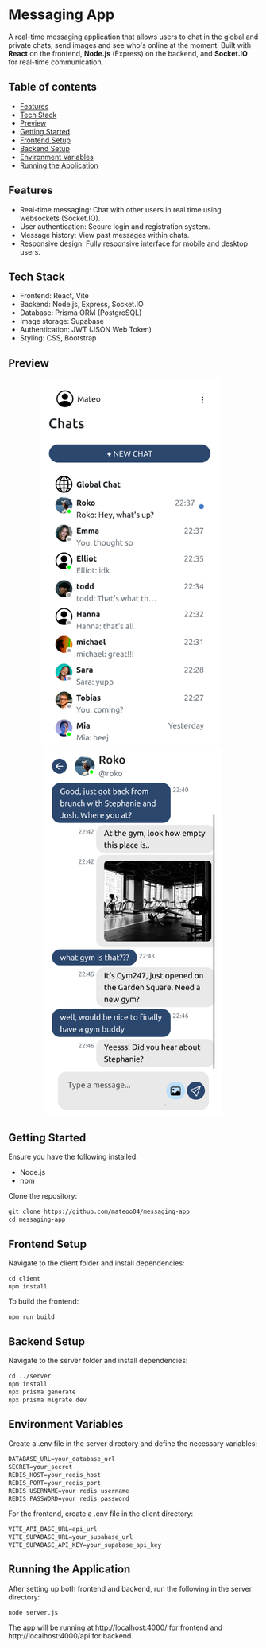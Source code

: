 # Messaging App

A real-time messaging application that allows users to chat in the global and private chats, send images and see who's online at the moment. Built with <b>React</b> on the frontend, <b>Node.js</b> (Express) on the backend, and <b>Socket.IO</b> for real-time communication.

## Table of contents

- [Features](#features)
- [Tech Stack](#tech-stack)
- [Preview](#preview)
- [Getting Started](#getting-started)
- [Frontend Setup](#frontend-setup)
- [Backend Setup](#backend-setup)
- [Environment Variables](#environment-variables)
- [Running the Application](#running-the-application)

## Features

- Real-time messaging: Chat with other users in real time using websockets (Socket.IO).
- User authentication: Secure login and registration system.
- Message history: View past messages within chats.
- Responsive design: Fully responsive interface for mobile and desktop users.

## Tech Stack

- Frontend: React, Vite
- Backend: Node.js, Express, Socket.IO
- Database: Prisma ORM (PostgreSQL)
- Image storage: Supabase
- Authentication: JWT (JSON Web Token)
- Styling: CSS, Bootstrap

## Preview

<p align="center">
<kbd><img src="./screenshots/menu.png" width="360" style="margin-right: 14px;"></kbd>
<kbd><img src="./screenshots/chat.png" width="360"></kbd>
</p>

## Getting Started

Ensure you have the following installed:

- Node.js
- npm

Clone the repository:

```
git clone https://github.com/mateoo04/messaging-app
cd messaging-app
```

## Frontend Setup

Navigate to the client folder and install dependencies:

```
cd client
npm install
```

To build the frontend:

```
npm run build
```

## Backend Setup

Navigate to the server folder and install dependencies:

```
cd ../server
npm install
npx prisma generate
npx prisma migrate dev
```

## Environment Variables

Create a .env file in the server directory and define the necessary variables:

```
DATABASE_URL=your_database_url
SECRET=your_secret
REDIS_HOST=your_redis_host
REDIS_PORT=your_redis_port
REDIS_USERNAME=your_redis_username
REDIS_PASSWORD=your_redis_password
```

For the frontend, create a .env file in the client directory:

```
VITE_API_BASE_URL=api_url
VITE_SUPABASE_URL=your_supabase_url
VITE_SUPABASE_API_KEY=your_supabase_api_key
```

## Running the Application

After setting up both frontend and backend, run the following in the server directory:

```
node server.js
```

The app will be running at http://localhost:4000/ for frontend and http://localhost:4000/api for backend.

